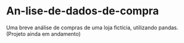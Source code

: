 # An-lise-de-dados-de-compra
Uma breve análise de compras de uma loja fictícia, utilizando pandas. (Projeto ainda em andamento)
